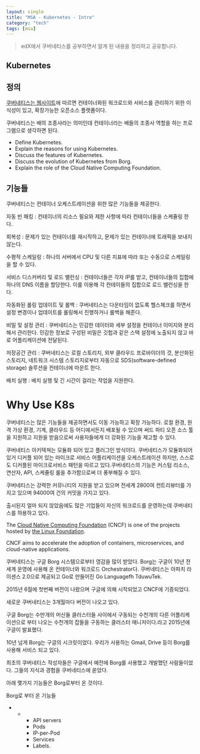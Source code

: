 ```yaml
---
layout: single
title: "MSA - Kubernetes - Intro"
category: "tech"
tags: [msa]
---
```


> edX에서 쿠버네티스를 공부하면서 알게 된 내용을 정리하고 공유합니다.

## Kubernetes

## 정의

[쿠버네티스는 웹사이트](https://kubernetes.io/ko/docs/concepts/overview/what-is-kubernetes/)에 따르면 컨테이너화된 워크로드와 서비스를 관리하기 위한 이식성이 있고, 확장가능한 오픈소스 플랫폼이다.

쿠버네티스는 배의 조종사라는 의미인데 컨테이너라는 배들의 조종사 역할을 하는 프로그램으로 생각하면 된다.

- Define Kubernetes.
- Explain the reasons for using Kubernetes.
- Discuss the features of Kubernetes.
- Discuss the evolution of Kubernetes from Borg.
- Explain the role of the Cloud Native Computing Foundation.

## 기능들

쿠버네티스는 컨테이너 오케스트레이션을 위한 많은 기능들을 제공한다.

자동 빈 패킹 : 컨테이너의 리소스 필요와 제한 사항에 따라 컨테이너들을 스케쥴링 한다.

회복성 : 문제가 있는 컨테이너를 재시작하고, 문제가 있는 컨테이너에 트래픽을 보내지 않는다.

수평적 스케일링 : 하나의 서버에서 CPU 및 다른 지표에 따라 또는 수동으로 스케일링을 할 수 있다.

서비스 디스커버리 및 로드 밸런싱 : 컨테이너들은 각자 IP를 받고, 컨테이너들의 집합에 하나의 DNS 이름을 할당한다. 이를 이용해 각 컨테이들의 집합으로 로드 밸런싱을 한다.

자동화된 롤링 업데이트 및 롤백 : 쿠버네티스는 다운타임이 없도록 헬스체크를 하면서 설정 변경이나 업데이트를 롤링해서 진행하거나 롤백을 해준다.

비밀 및 설정 관리 : 쿠버네티스는 민감한 데이터와 세부 설정을 컨테이너 이미지와 분리해서 관리한다. 민감한 정보로 구성된 비밀은 깃헙과 같은 스택 설정에 노출되지 않고 바로 어플리케이션에 전달된다.

저장공간 관리 : 쿠버네티스는 로컬 스토리지, 외부 클라우드 프로바이더의 것, 분산화된 스토리지, 네트워크 시스템 스토리지로부터 자동으로 SDS(software-defined storage) 솔루션을 컨테이너에 마운트 한다.

배치 실행 : 배치 실행 및 긴 시간이 걸리는 작업을 지원한다.

# Why Use K8s

쿠버네티스는 많은 기능들을 제공하면서도 이동 가능하고 확장 가능하다. 로컬 환경, 원격 가상 환경, 기계, 클라우드 등 어디에서든지 배포될 수 있으며 써드 파티 오픈 소스 툴을 지원하고 지원을 받음으로써 사용자들에게 더 강화된 기능을 제고할 수 있다.

쿠버네티스 아키텍쳐는 모듈화 되어 있고 플러그인 방식이다. 쿠버네티스가 모듈화되어 있거 디커플 되어 있는 마이크로 서비스 어플리케이션을 오케스트레이션 하지만, 스스로도 디커플된 마이크로서비스 패턴을 따르고 있다.쿠버네티스의 기능은 커스텀 리소스, 연산자, API, 스케쥴링 룰을 추가함으로써 더 풍부해질 수 있다.

쿠버네티스는 강력한 커뮤니티의 지원을 받고 있으며 전세계 2800여 컨트리뷰터를 가지고 있으며 94000여 건의 커밋을 가지고 있다.

출시된지 얼마 되지 않았음에도 많은 기업들이 자신의 워크로드를 운영하는데 쿠버네티스를 하용하고 있다.

The [Cloud Native Computing Foundation](https://www.cncf.io/) (CNCF) is one of the projects hosted by [the Linux Foundation](https://www.linuxfoundation.org/).

CNCF aims to accelerate the adoption of containers, microservices, and cloud-native applications.

쿠버네티스는 구글 Borg 시스템으로부터 영감을 많이 받았다. Borg는 구글이 10년 전세계 운영에 사용해 온 컨테이너와 워크로드 Orchestrator다. 쿠버네티스는 아파치 라이센스 2.0으로 제공되고 Go로 만들어진 Go Languagefh TduwuTek.

2015년 6월에 첫번째 버전이 나왔으며 구글에 의해 시작되었고 CNCF에 기증되었다.

새로운 쿠버네티스는 3개월마다 버전이 나오고 있다.

구글 Borg는 수만개의 머신들 클러스터들 사이에서 구동되는 수천개의 다른 어플리케이션으로 부터 나오는 수천개의 잡들을 구동하는 클러스터 매니저이다.라고 2015년에 구글이 발표했다.

10년 넘게 Borg는 구글의 시크릿이었다. 우리가 사용하는 Gmail, Drive 등이 Borg를 사용해 서비스 되고 있다.

최초의 쿠버네티스 작성자들은 구글에서 예전에 Borg를 사용했고 개발했던 사람들이었다. 그들의 지식과 경험을 쿠버네티스에 쏟았다.

아래 몇가지 기능들은 Borg로부터 온 것이다.

Borg로 부터 온 기능들

- - - API servers
    - Pods
    - IP-per-Pod
    - Services
    - Labels.
